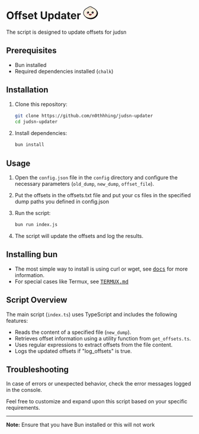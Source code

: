 # Offset Updater <img src="assets/logo.svg" alt="Bun" width="40" style="border-radius:50%; margin-right: 10px;"/>

The script is designed to update offsets for judsn

## Prerequisites

- Bun installed
- Required dependencies installed (`chalk`)

## Installation

1. Clone this repository:

    ```bash
    git clone https://github.com/n0thhhing/judsn-updater
    cd judsn-updater
    ```

2. Install dependencies:

    ```bash
    bun install
    ```

## Usage

1. Open the `config.json` file in the `config` directory and configure the necessary parameters (`old_dump`, `new_dump`, `offset_file`).

2. Put the offsets in the offsets.txt file and put your cs files in the specified dump paths you defined in config.json

3. Run the script:

    ```bash
    bun run index.js
    ```

4. The script will update the offsets and log the results.

## Installing bun

- The most simple way to install is using curl or wget, see [<kbd>docs</kbd>](https://bun.sh/docs/installation) for more information.
- For special cases like Termux, see <span style="margin-right: 5px;">[<kbd>TERMUX.md</kbd>](docs/TERMUX.md)</span>

## Script Overview

The main script (`index.ts`) uses TypeScript and includes the following features:

- Reads the content of a specified file (`new_dump`).
- Retrieves offset information using a utility function from `get_offsets.ts`.
- Uses regular expressions to extract offsets from the file content.
- Logs the updated offsets if "log_offsets" is true.

## Troubleshooting

In case of errors or unexpected behavior, check the error messages logged in the console.

Feel free to customize and expand upon this script based on your specific requirements.

---

**Note:** Ensure that you have Bun installed or this will not work

<!---------------------------------------------------------------------------->

[KBD]: docs/TERMUX.md
[#]: #